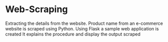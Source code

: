 # Web-Scraping
Extracting the details from the website. Product name from an e-commerce website is scraped using Python.
Using Flask a sample web application is created
It explains the procedure and display the output scraped
